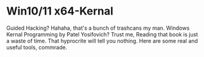 # Win10/11 x64-Kernal
Guided Hacking? Hahaha, that's a bunch of trashcans my man.
Windows Kernal Programming by Patel Yosifovich? Trust me, Reading that book is just a waste of time. That hyprocrite will tell you nothing.
Here are some real and useful tools, commrade.
